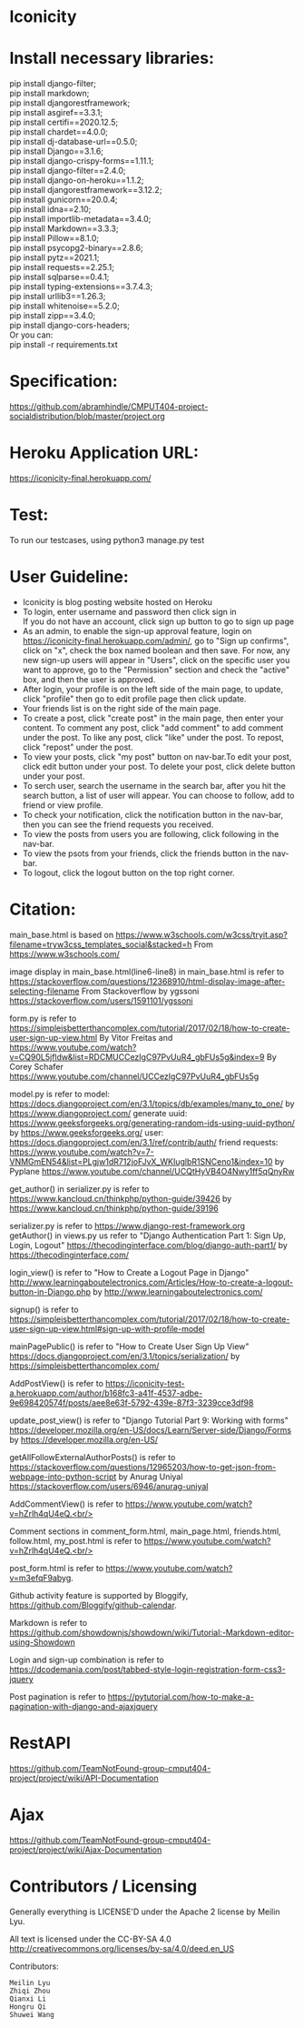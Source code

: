 # Iconicity

Install necessary libraries:
================================
pip install django-filter;<br/>
pip install markdown;<br/>
pip install djangorestframework;<br/>
pip install asgiref==3.3.1;<br/>
pip install certifi==2020.12.5;<br/>
pip install chardet==4.0.0;<br/>
pip install dj-database-url==0.5.0;<br/>
pip install Django==3.1.6;<br/>
pip install django-crispy-forms==1.11.1;<br/>
pip install django-filter==2.4.0;<br/>
pip install django-on-heroku==1.1.2;<br/>
pip install djangorestframework==3.12.2;<br/>
pip install gunicorn==20.0.4;<br/>
pip install idna==2.10;<br/>
pip install importlib-metadata==3.4.0;<br/>
pip install Markdown==3.3.3;<br/>
pip install Pillow==8.1.0;<br/>
pip install psycopg2-binary==2.8.6;<br/>
pip install pytz==2021.1;<br/>
pip install requests==2.25.1;<br/>
pip install sqlparse==0.4.1;<br/>
pip install typing-extensions==3.7.4.3;<br/>
pip install urllib3==1.26.3;<br/>
pip install whitenoise==5.2.0;<br/>
pip install zipp==3.4.0;<br/>
pip install django-cors-headers;<br/>
Or you can:<br/>
pip install -r requirements.txt<br/>

<!-- * Install necessary libraries :
pip install django
pip install gunicorn django-on-heroku
pip install django-crispy-forms
pip install requests
pip install Pillow
pip install djangorestframework
pip install django-filter
pip install markdown;
-->

Specification:
================
 https://github.com/abramhindle/CMPUT404-project-socialdistribution/blob/master/project.org

Heroku Application URL:
================
https://iconicity-final.herokuapp.com/

Test:
================
To run our testcases, using python3 manage.py test 

User Guideline:
==================
* Iconicity is blog posting website hosted on Heroku
* To login, enter username and password then click sign in<br/>
If you do not have an account, click sign up button to go to sign up page<br/>
* As an admin, to enable the sign-up approval feature, login on https://iconicity-final.herokuapp.com/admin/, go to "Sign up confirms", click on "x", check the box named boolean and then save. For now, any new sign-up users will appear in "Users", click on the specific user you want to approve, go to the "Permission" section and check the "active" box, and then the user is approved.
* After login, your profile is on the left side of the main page,
to update, click "profile" then go to edit profile page then click update.<br/>
* Your friends list is on the right side of the main page.<br/>
* To create a post, click "create post" in the main page, then enter your content. To comment any post, click "add comment" to add comment under the post. To like any post, click "like" under the post. To repost, click "repost" under the post.<br/>
* To view your posts, click "my post" button on nav-bar.To edit your post, click edit button under your post. To delete your post, click delete button under your post.<br/>
* To serch user, search the username in the search bar, after you hit the search button, a list of user will appear. You can choose to follow, add to friend or view profile.<br/>
* To check your notification, click the notification button in the nav-bar, then you can see the friend requests you received.<br/>
* To view the posts from users you are following, click following in the nav-bar.<br/>
* To view the psots from your friends, click the friends button in the nav-bar.<br/>
* To logout, click the logout button on the top right corner.<br/>

Citation:
==============
main_base.html is based on https://www.w3schools.com/w3css/tryit.asp?filename=tryw3css_templates_social&stacked=h From https://www.w3schools.com/<br/>

image display in main_base.html(line6-line8) in main_base.html is refer to https://stackoverflow.com/questions/12368910/html-display-image-after-selecting-filename From Stackoverflow by ygssoni https://stackoverflow.com/users/1591101/ygssoni<br/>

form.py is refer to https://simpleisbetterthancomplex.com/tutorial/2017/02/18/how-to-create-user-sign-up-view.html By Vitor Freitas 
and https://www.youtube.com/watch?v=CQ90L5jfldw&list=RDCMUCCezIgC97PvUuR4_gbFUs5g&index=9 By Corey Schafer https://www.youtube.com/channel/UCCezIgC97PvUuR4_gbFUs5g<br/>

model.py is refer to 
model: https://docs.djangoproject.com/en/3.1/topics/db/examples/many_to_one/ by https://www.djangoproject.com/
generate uuid: https://www.geeksforgeeks.org/generating-random-ids-using-uuid-python/ by https://www.geeksforgeeks.org/
user: https://docs.djangoproject.com/en/3.1/ref/contrib/auth/
friend requests: https://www.youtube.com/watch?v=7-VNMGmEN54&list=PLgjw1dR712joFJvX_WKIuglbR1SNCeno1&index=10 by Pyplane https://www.youtube.com/channel/UCQtHyVB4O4Nwy1ff5qQnyRw<br/>

get_author() in serializer.py is refer to https://www.kancloud.cn/thinkphp/python-guide/39426 by https://www.kancloud.cn/thinkphp/python-guide/39196<br/>

serializer.py is refer to https://www.django-rest-framework.org<br/>
getAuthor() in views.py us refer to "Django Authentication Part 1: Sign Up, Login, Logout" https://thecodinginterface.com/blog/django-auth-part1/ by https://thecodinginterface.com/<br/>


login_view() is refer to "How to Create a Logout Page in Django" http://www.learningaboutelectronics.com/Articles/How-to-create-a-logout-button-in-Django.php by http://www.learningaboutelectronics.com/<br/>

signup() is refer to https://simpleisbetterthancomplex.com/tutorial/2017/02/18/how-to-create-user-sign-up-view.html#sign-up-with-profile-model<br/>

mainPagePublic() is refer to "How to Create User Sign Up View" https://docs.djangoproject.com/en/3.1/topics/serialization/ by https://simpleisbetterthancomplex.com/<br/>

AddPostView() is refer to https://iconicity-test-a.herokuapp.com/author/b168fc3-a41f-4537-adbe-9e698420574f/posts/aee8e63f-5792-439e-87f3-3239cce3df98<br/>

update_post_view() is refer to "Django Tutorial Part 9: Working with forms" https://developer.mozilla.org/en-US/docs/Learn/Server-side/Django/Forms by https://developer.mozilla.org/en-US/<br/>

getAllFollowExternalAuthorPosts() is refer to https://stackoverflow.com/questions/12965203/how-to-get-json-from-webpage-into-python-script by Anurag Uniyal
 https://stackoverflow.com/users/6946/anurag-uniyal<br/>

AddCommentView() is refer to https://www.youtube.com/watch?v=hZrlh4qU4eQ.<br/>

Comment sections in comment_form.html, main_page.html, friends.html, follow.html, my_post.html is refer to https://www.youtube.com/watch?v=hZrlh4qU4eQ.<br/>

post_form.html is refer to https://www.youtube.com/watch?v=m3efqF9abyg. <br/>

Github activity feature is supported by Bloggify, https://github.com/Bloggify/github-calendar. <br/>

Markdown is refer to https://github.com/showdownjs/showdown/wiki/Tutorial:-Markdown-editor-using-Showdown <br/>

Login and sign-up combination is refer to https://dcodemania.com/post/tabbed-style-login-registration-form-css3-jquery <br/>

Post pagination is refer to https://pytutorial.com/how-to-make-a-pagination-with-django-and-ajaxjquery <br/>

RestAPI
========
https://github.com/TeamNotFound-group-cmput404-project/project/wiki/API-Documentation

Ajax 
========
https://github.com/TeamNotFound-group-cmput404-project/project/wiki/Ajax-Documentation

Contributors / Licensing
========================

Generally everything is LICENSE'D under the Apache 2 license by Meilin Lyu.

All text is licensed under the CC-BY-SA 4.0 http://creativecommons.org/licenses/by-sa/4.0/deed.en_US

Contributors:

    Meilin Lyu
    Zhiqi Zhou
    Qianxi Li
    Hongru Qi
    Shuwei Wang
